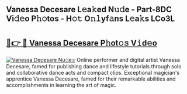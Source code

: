 ## Vanessa Decesare L𝚎a𝚔ed N𝚞𝚍e - Part-8DC Vi𝚍𝚎o P𝚑𝚘tos - H𝚘𝚝 O𝚗𝚕yf𝚊ns L𝚎a𝚔s LCo3L

# <h2><a href="http://kf2och.oniu.top/?m=Vanessa+Decesare">🔗👉 🔴 Vanessa Decesare P𝚑ot𝚘𝚜 V𝚒d𝚎o</a></h2>

[![Vanessa Decesare Nu𝚍e𝚜](https://i.imgur.com/0qMVB7G.gif)](http://kf2och.oniu.top/?m=Vanessa+Decesare)
Online performer and digital artist Vanessa Decesare, famed for publishing dance and lifestyle tutorials through solo and collaborative dance acts and compact clips. Exceptional magician's apprentice Vanessa Decesare, famed for their remarkable abilities and accomplishments in learning the art of magic.  

